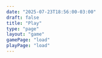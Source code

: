 ```yaml
---
date: "2025-07-23T18:56:00-03:00"
draft: false
title: "Play"
type: "page"
layout: "game"
gamePage: "load"
playPage: "load"
---
```

